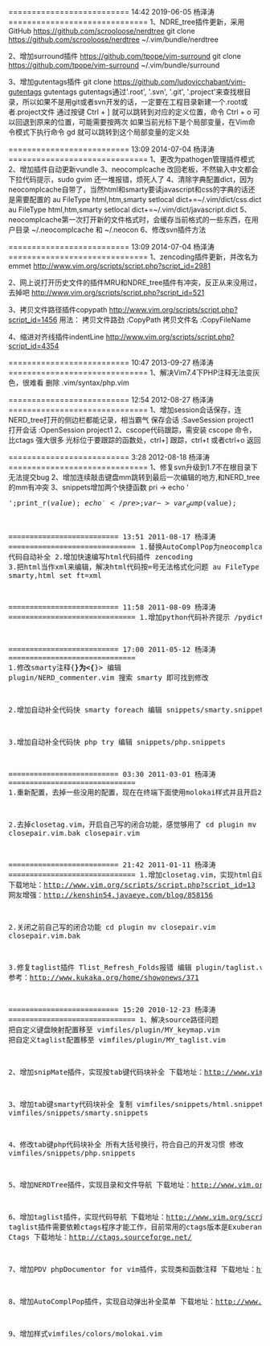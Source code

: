 ========================== 14:42 2019-06-05 杨泽涛 ==============================
1、NDRE_tree插件更新，采用GitHub
https://github.com/scrooloose/nerdtree
git clone https://github.com/scrooloose/nerdtree ~/.vim/bundle/nerdtree

2、增加surround插件
https://github.com/tpope/vim-surround
git clone https://github.com/tpope/vim-surround ~/.vim/bundle/surround

3、增加gutentags插件
git clone https://github.com/ludovicchabant/vim-gutentags gutentags
gutentags通过'.root', '.svn', '.git', '.project'来查找根目录，所以如果不是用git或者svn开发的话，一定要在工程目录新建一个.root或者.project文件
通过按键 Ctrl + ] 就可以跳转到对应的定义位置，命令 Ctrl + o 可以回退到原来的位置，可能需要按两次
如果当前光标下是个局部变量，在Vim命令模式下执行命令 gd 就可以跳转到这个局部变量的定义处

========================== 13:09 2014-07-04 杨泽涛 ==============================
1、更改为pathogen管理插件模式
2、增加插件自动更新vundle
3、neocomplcache 改回老板，不然输入中文都会下拉代码提示，sudo gvim 还一堆报错，烦死人了
4、清除字典配置dict，因为neocomplcache自带了，当然html和smarty要读javascript和css的字典的话还是需要配置的
au FileType html,htm,smarty setlocal dict+=~/.vim/dict/css.dict
au FileType html,htm,smarty setlocal dict+=~/.vim/dict/javascript.dict
5、neocomplcache第一次打开新的文件格式时，会缓存当前格式的一些东西，在用户目录 ~/.neocomplcache 和 ~/.neocon
6、修改svn插件方法

========================== 13:09 2014-07-04 杨泽涛 ==============================
1、zencoding插件更新，并改名为emmet
http://www.vim.org/scripts/script.php?script_id=2981

2、网上说打开历史文件的插件MRU和NDRE_tree插件有冲突，反正从来没用过，去掉吧
http://www.vim.org/scripts/script.php?script_id=521

3、拷贝文件路径插件copypath
http://www.vim.org/scripts/script.php?script_id=1456
用法：
拷贝文件路劲
:CopyPath
拷贝文件名
:CopyFileName

4、缩进对齐线插件indentLine
http://www.vim.org/scripts/script.php?script_id=4354

========================== 10:47 2013-09-27 杨泽涛 ==============================
1、解决Vim7.4下PHP注释无法变灰色，很难看
删除 .vim/syntax/php.vim

========================== 12:54 2012-08-27 杨泽涛 ==============================
1、增加session会话保存，连NERD_tree打开的侧边栏都能记录，相当霸气
保存会话 :SaveSession project1
打开会话 :OpenSession project1
2、cscope代码跟踪，需安装 cscope 命令，比ctags 强大很多
光标位于要跟踪的函数处，ctrl+] 跟踪，ctrl+t 或者ctrl+o 返回

========================== 3:28 2012-08-18 杨泽涛 ==============================
1、修复svn升级到1.7不在根目录下无法提交bug
2、增加连续敲击键盘mm跳转到最后一次编辑的地方,和NERD_tree的mm有冲突
3、snippets增加两个快捷函数
pri -> echo '<pre>';print_r($value);echo '</pre>; 
var -> var_dump($value);

========================== 13:51 2011-08-17 杨泽涛 ==============================
1.替换AutoComplPop为neocomplcache 代码自动补全
2.增加快速编写html代码插件 zencoding
3.把html当作xml来编辑，解决html代码按=号无法格式化问题
au FileType smarty,html set ft=xml

========================== 11:58 2011-08-09 杨泽涛 ==============================
1.增加python代码补齐提示
/pydiction

========================== 17:00 2011-05-12 杨泽涛 ==============================
1.修改smarty注释{**}为<{**}>
编辑 plugin/NERD_commenter.vim
搜索 smarty 即可找到修改

2.增加自动补全代码快 smarty foreach
编辑 snippets/smarty.snippets

3.增加自动补全代码快 php try
编辑 snippets/php.snippets

========================== 03:30 2011-03-01 杨泽涛 ==============================
1.重新配置，去掉一些没用的配置，现在在终端下面使用molokai样式并且开启256色不会卡了

2.去掉closetag.vim，开启自己写的闭合功能，感觉够用了
cd plugin
mv closepair.vim.bak closepair.vim

========================== 21:42 2011-01-11 杨泽涛 ==============================
1.增加closetag.vim，实现html自动闭合
下载地址：http://www.vim.org/scripts/script.php?script_id=13
网友增强：http://kenshin54.javaeye.com/blog/858156

2.关闭之前自己写的闭合功能
cd plugin
mv closepair.vim closepair.vim.bak

3.修复taglist插件 Tlist_Refresh_Folds报错
编辑 plugin/taglist.vim
参考：http://www.kukaka.org/home/showonews/371

========================== 15:20 2010-12-23 杨泽涛 ==============================
1、解决source路径问题
把自定义键盘映射配置移至 vimfiles/plugin/MY_keymap.vim
把自定义taglist配置移至 vimfiles/plugin/MY_taglist.vim

2、增加snipMate插件，实现按tab键代码块补全
下载地址：http://www.vim.org/scripts/script.php?script_id=2540

3、增加tab键smarty代码块补全
复制 vimfiles/snippets/html.snippets 到 vimfiles/snippets/smarty.snippets

4、修改tab键php代码块补全 所有大括号换行，符合自己的开发习惯
修改 vimfiles/snippets/php.snippets

5、增加NERDTree插件，实现目录和文件导航
下载地址：http://www.vim.org/scripts/script.php?script_id=1658

6、增加taglist插件，实现代码导航
下载地址：http://www.vim.org/scripts/script.php?script_id=273
taglist插件需要依赖ctags程序才能工作，目前常用的ctags版本是Exuberant Ctags
下载地址：http://ctags.sourceforge.net/

7、增加PDV phpDocumentor for vim插件，实现类和函数注释
下载地址：http://www.vim.org/scripts/script.php?script_id=1355

8、增加AutoComplPop插件，实现自动弹出补全菜单
下载地址：http://www.vim.org/scripts/script.php?script_id=1879

9、增加样式vimfiles/colors/molokai.vim


